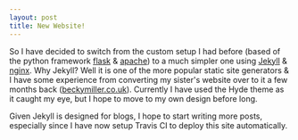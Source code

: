 ```yaml
---
layout: post
title: New Website!
---
```


So I have decided to switch from the custom setup I had before (based of the python framework [flask](https://flask.poccoo.org) & [apache](http://apache.org)) to a much simpler one using [Jekyll](https://jekyllrb.com) & [nginx](https://nginx.org). Why Jekyll? Well it is one of the more popular static site generators & I have some experience from converting my sister's website over to it a few months back ([beckymiller.co.uk](https://beckymiller.co.uk)). Currently I have used the Hyde theme as it caught my eye, but I hope to move to my own design before long.

Given Jekyll is designed for blogs, I hope to start writing more posts, especially since I have now setup Travis CI to deploy this site automatically.
